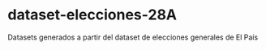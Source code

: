 # dataset-elecciones-28A
Datasets generados a partir del dataset de elecciones generales de El País
